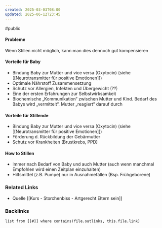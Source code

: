 ```yaml
---
created: 2025-03-03T08:00
updated: 2025-06-12T23:45
---
```

#public
#### Probleme
Wenn Stillen nicht möglich, kann man dies dennoch gut kompensieren

#### Vorteile für Baby
- Bindung Baby zur Mutter und vice versa (Oxytocin) (siehe [[Neurotransmitter für positive Emotionen]])
- Optimale Nährstoff Zusammensetzung
- Schutz vor Allergien, Infekten und Übergewicht (??)
- Eine der ersten Erfahrungen zur Selbstwirksamkeit
- Biochemische „Kommunikation“ zwischen Mutter und Kind. Bedarf des Babys wird „vermittelt“. Mutter „reagiert“ darauf durch

#### Vorteile für Stillende
- Bindung Baby zur Mutter und vice versa (Oxytocin) (siehe [[Neurotransmitter für positive Emotionen]])
- Förderung d. Rückbildung der Gebärmutter
- Schutz vor Krankheiten (Brustkrebs, PPD)


#### How to Stillen
- Immer nach Bedarf von Baby und auch Mutter (auch wenn manchmal Empfohlen wird einen Zeitplan einzuhalten)
- Hilfsmittel (z.B. Pumpe) nur in Ausnahmefällen (Bsp. Frühgeborene)

### Related Links
- Quelle [[Kurs - Storchenbiss - Artgerecht Eltern sein]]
### Backlinks
```dataview 
list from [[#]] where contains(file.outlinks, this.file.link)
```


